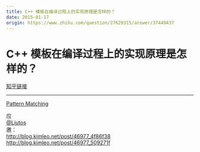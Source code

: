 ```yaml
---
title: C++ 模板在编译过程上的实现原理是怎样的？
date: 2015-01-17
origin: https://www.zhihu.com/question/27629315/answer/37449437
---
```

# C++ 模板在编译过程上的实现原理是怎样的？

[知乎链接](https://www.zhihu.com/question/27629315/answer/37449437)

---------

<span class="RichText ztext CopyrightRichText-richText" itemprop="text"><p><a href="https://link.zhihu.com/?target=http%3A//en.wikipedia.org/wiki/Pattern%2520Matching" class=" wrap external" target="_blank" rel="nofollow noreferrer" data-za-detail-view-id="1043">Pattern Matching</a></p>应 <span><span class="UserLink"><div class="Popover"><div id="Popover12-toggle" aria-haspopup="true" aria-expanded="false" aria-owns="Popover12-content"><a class="UserLink-link" data-za-detail-view-element_name="User" target="_blank" href="//www.zhihu.com/people/5aa48748c1a0fdcd522c18d34b09f113">@Liutos</a></div></div></span></span> 邀：<br><a href="https://link.zhihu.com/?target=http%3A//blog.kimleo.net/post/46977_4f86f38" class=" external" target="_blank" rel="nofollow noreferrer" data-za-detail-view-id="1043"><span class="invisible">http://</span><span class="visible">blog.kimleo.net/post/46</span><span class="invisible">977_4f86f38</span><span class="ellipsis"></span></a><br><a href="https://link.zhihu.com/?target=http%3A//blog.kimleo.net/post/46977_509271f" class=" external" target="_blank" rel="nofollow noreferrer" data-za-detail-view-id="1043"><span class="invisible">http://</span><span class="visible">blog.kimleo.net/post/46</span><span class="invisible">977_509271f</span><span class="ellipsis"></span></a></span>
